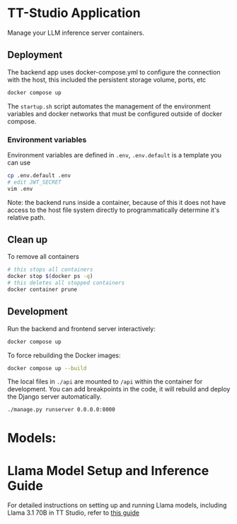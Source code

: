 # TT-Studio Application

Manage your LLM inference server containers.

## Deployment

The backend app uses docker-compose.yml to configure the connection with the host, this included the persistent storage volume, ports, etc

```bash
docker compose up
```

The `startup.sh` script automates the management of the environment variables and docker networks that must be configured outside of docker compose.

### Environment variables

Environment variables are defined in `.env`, `.env.default` is a template you can use

```bash
cp .env.default .env
# edit JWT_SECRET
vim .env
````

Note: the backend runs inside a container, because of this it does not have access to the host file system directly to programmatically determine it's relative path.

## Clean up

To remove all containers

```bash
# this stops all containers
docker stop $(docker ps -q)
# this deletes all stopped containers
docker container prune
```

## Development

Run the backend and frontend server interactively:

```bash
docker compose up
```

To force rebuilding the Docker images:

```bash
docker compose up --build
```

The local files in `./api` are mounted to `/api` within the container for development. You can add breakpoints in the code, it will rebuild and deploy the Django server automatically.

```bash
./manage.py runserver 0.0.0.0:8000
```

# Models:

# Llama Model Setup and Inference Guide

For detailed instructions on setting up and running Llama models, including Llama 3.1 70B in TT Studio, refer to [this guide](../HowToRunLlama3.1-70b.md)
